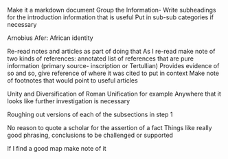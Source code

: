 Make it a markdown document
Group the Information- Write subheadings for the introduction information that is useful
Put in sub-sub categories if necessary

Arnobius Afer: African identity

Re-read notes and articles as part of doing that
As I re-read make note of two kinds of references:
annotated list of references that are pure information (primary source- inscription or Tertullian)
  Provides evidence of so and so, give reference of where it was cited to put in context
Make note of footnotes that would point to useful articles

Unity and Diversification of Roman Unification for example
Anywhere that it looks like further investigation is necessary

Roughing out versions of each of the subsections in step 1

No reason to quote a scholar for the assertion of a fact
Things like really good phrasing, conclusions to be challenged or supported

If I find a good map make note of it 
